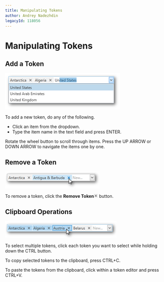 ```yaml
---
title: Manipulating Tokens
author: Andrey Nadezhdin
legacyId: 118056
---
```

# Manipulating Tokens
## Add a Token
![EU_XtraEditors_Tokens](../../images/img127016.png)

To add a new token, do any of the following.
* Click an item from the dropdown.
* Type the item name in the text field and press ENTER.

Rotate the wheel button to scroll through items. Press the UP ARROW or DOWN ARROW to navigate the items one by one.

## Remove a Token
![Remove Token](../../images/img127021.png)

To remove a token, click the **Remove Token**![Remove Token Button](../../images/img127020.png) button.

## Clipboard Operations
![Multiselect Tokens](../../images/img127022.png)

To select multiple tokens, click each token you want to select while holding down the CTRL button.

To copy selected tokens to the clipboard, press CTRL+C.

To paste the tokens from the clipboard, click within a token editor and press CTRL+V.
